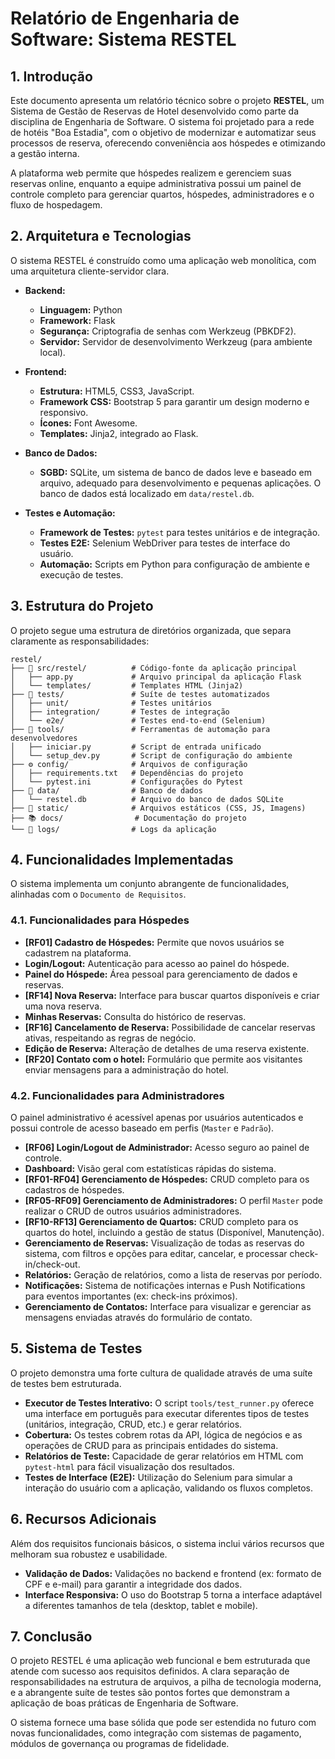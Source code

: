 # Relatório de Engenharia de Software: Sistema RESTEL

## 1. Introdução

Este documento apresenta um relatório técnico sobre o projeto **RESTEL**, um Sistema de Gestão de Reservas de Hotel desenvolvido como parte da disciplina de Engenharia de Software. O sistema foi projetado para a rede de hotéis "Boa Estadia", com o objetivo de modernizar e automatizar seus processos de reserva, oferecendo conveniência aos hóspedes e otimizando a gestão interna.

A plataforma web permite que hóspedes realizem e gerenciem suas reservas online, enquanto a equipe administrativa possui um painel de controle completo para gerenciar quartos, hóspedes, administradores e o fluxo de hospedagem.

## 2. Arquitetura e Tecnologias

O sistema RESTEL é construído como uma aplicação web monolítica, com uma arquitetura cliente-servidor clara.

-   **Backend:**
    -   **Linguagem:** Python
    -   **Framework:** Flask
    -   **Segurança:** Criptografia de senhas com Werkzeug (PBKDF2).
    -   **Servidor:** Servidor de desenvolvimento Werkzeug (para ambiente local).

-   **Frontend:**
    -   **Estrutura:** HTML5, CSS3, JavaScript.
    -   **Framework CSS:** Bootstrap 5 para garantir um design moderno e responsivo.
    -   **Ícones:** Font Awesome.
    -   **Templates:** Jinja2, integrado ao Flask.

-   **Banco de Dados:**
    -   **SGBD:** SQLite, um sistema de banco de dados leve e baseado em arquivo, adequado para desenvolvimento e pequenas aplicações. O banco de dados está localizado em `data/restel.db`.

-   **Testes e Automação:**
    -   **Framework de Testes:** `pytest` para testes unitários e de integração.
    -   **Testes E2E:** Selenium WebDriver para testes de interface do usuário.
    -   **Automação:** Scripts em Python para configuração de ambiente e execução de testes.

## 3. Estrutura do Projeto

O projeto segue uma estrutura de diretórios organizada, que separa claramente as responsabilidades:

```
restel/
├── 📱 src/restel/          # Código-fonte da aplicação principal
│   ├── app.py             # Arquivo principal da aplicação Flask
│   └── templates/         # Templates HTML (Jinja2)
├── 🧪 tests/               # Suíte de testes automatizados
│   ├── unit/              # Testes unitários
│   ├── integration/       # Testes de integração
│   └── e2e/               # Testes end-to-end (Selenium)
├── 🔧 tools/               # Ferramentas de automação para desenvolvedores
│   ├── iniciar.py         # Script de entrada unificado
│   └── setup_dev.py       # Script de configuração do ambiente
├── ⚙️ config/              # Arquivos de configuração
│   ├── requirements.txt   # Dependências do projeto
│   └── pytest.ini         # Configurações do Pytest
├── 💾 data/                # Banco de dados
│   └── restel.db          # Arquivo do banco de dados SQLite
├── 🎨 static/              # Arquivos estáticos (CSS, JS, Imagens)
├── 📚 docs/                # Documentação do projeto
└── 📝 logs/                # Logs da aplicação
```

## 4. Funcionalidades Implementadas

O sistema implementa um conjunto abrangente de funcionalidades, alinhadas com o `Documento de Requisitos`.

### 4.1. Funcionalidades para Hóspedes

-   **[RF01] Cadastro de Hóspedes:** Permite que novos usuários se cadastrem na plataforma.
-   **Login/Logout:** Autenticação para acesso ao painel do hóspede.
-   **Painel do Hóspede:** Área pessoal para gerenciamento de dados e reservas.
-   **[RF14] Nova Reserva:** Interface para buscar quartos disponíveis e criar uma nova reserva.
-   **Minhas Reservas:** Consulta do histórico de reservas.
-   **[RF16] Cancelamento de Reserva:** Possibilidade de cancelar reservas ativas, respeitando as regras de negócio.
-   **Edição de Reserva:** Alteração de detalhes de uma reserva existente.
-   **[RF20] Contato com o hotel:** Formulário que permite aos visitantes enviar mensagens para a administração do hotel.

### 4.2. Funcionalidades para Administradores

O painel administrativo é acessível apenas por usuários autenticados e possui controle de acesso baseado em perfis (`Master` e `Padrão`).

-   **[RF06] Login/Logout de Administrador:** Acesso seguro ao painel de controle.
-   **Dashboard:** Visão geral com estatísticas rápidas do sistema.
-   **[RF01-RF04] Gerenciamento de Hóspedes:** CRUD completo para os cadastros de hóspedes.
-   **[RF05-RF09] Gerenciamento de Administradores:** O perfil `Master` pode realizar o CRUD de outros usuários administradores.
-   **[RF10-RF13] Gerenciamento de Quartos:** CRUD completo para os quartos do hotel, incluindo a gestão de status (Disponível, Manutenção).
-   **Gerenciamento de Reservas:** Visualização de todas as reservas do sistema, com filtros e opções para editar, cancelar, e processar check-in/check-out.
-   **Relatórios:** Geração de relatórios, como a lista de reservas por período.
-   **Notificações:** Sistema de notificações internas e Push Notifications para eventos importantes (ex: check-ins próximos).
-   **Gerenciamento de Contatos:** Interface para visualizar e gerenciar as mensagens enviadas através do formulário de contato.

## 5. Sistema de Testes

O projeto demonstra uma forte cultura de qualidade através de uma suíte de testes bem estruturada.

-   **Executor de Testes Interativo:** O script `tools/test_runner.py` oferece uma interface em português para executar diferentes tipos de testes (unitários, integração, CRUD, etc.) e gerar relatórios.
-   **Cobertura:** Os testes cobrem rotas da API, lógica de negócios e as operações de CRUD para as principais entidades do sistema.
-   **Relatórios de Teste:** Capacidade de gerar relatórios em HTML com `pytest-html` para fácil visualização dos resultados.
-   **Testes de Interface (E2E):** Utilização do Selenium para simular a interação do usuário com a aplicação, validando os fluxos completos.

## 6. Recursos Adicionais

Além dos requisitos funcionais básicos, o sistema inclui vários recursos que melhoram sua robustez e usabilidade.

-   **Validação de Dados:** Validações no backend e frontend (ex: formato de CPF e e-mail) para garantir a integridade dos dados.
-   **Interface Responsiva:** O uso do Bootstrap 5 torna a interface adaptável a diferentes tamanhos de tela (desktop, tablet e mobile).

## 7. Conclusão

O projeto RESTEL é uma aplicação web funcional e bem estruturada que atende com sucesso aos requisitos definidos. A clara separação de responsabilidades na estrutura de arquivos, a pilha de tecnologia moderna, e a abrangente suíte de testes são pontos fortes que demonstram a aplicação de boas práticas de Engenharia de Software.

O sistema fornece uma base sólida que pode ser estendida no futuro com novas funcionalidades, como integração com sistemas de pagamento, módulos de governança ou programas de fidelidade. 
